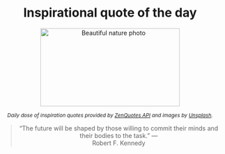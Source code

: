 
<div align="center">

# Inspirational quote of the day

<img src="./data/photo.jpeg" alt="Beautiful nature photo" width="320" height="180">

<sub><i>Daily dose of inspiration quotes provided by [ZenQuotes API](https://zenquotes.io/) and images by [Unsplash](https://unsplash.com/).</i></sub>


<blockquote>&ldquo;The future will be shaped by those willing to commit their minds and their bodies to the task.&rdquo; &mdash; <footer>Robert F. Kennedy</footer></blockquote>

</div>
